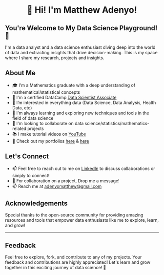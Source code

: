 <h1 align="center"> 👋 Hi! I'm Matthew Adenyo! </h1>


## You're Welcome to My Data Science Playground! 🚀

I'm a data analyst and a data science enthusiast diving deep into the world of data and extracting insights that drive decision-making. This is my space where I share my research, projects and insights.

## About Me

- 🎓 I'm a Mathematics graduate with a deep understanding of mathematical/statistical concepts
- 📜 I'm a certified DataCamp [Data Scientist Associate](https://www.datacamp.com/certificate/DSA0015087330463)
- 👀 I’m interested in everything data (Data Science, Data Analysis, Health Data, etc)
- 🌱 I'm always learning and exploring new techniques and tools in the field of data science
- 💼 I'm looking to collaborate on data science/statistics/mathematics-related projects
- 📚 I make tutorial videos on [YouTube](https://www.youtube.com/@MatthAdenyo)
- 👀 Check out my portfolios [here](https://matth-adenyo.github.io/) & [here](https://www.datacamp.com/portfolio/Matth-Adenyo)


## Let's Connect

- 📫 Feel free to reach out to me on [LinkedIn](linkedin.com/in/matth-adenyo) to discuss collaborations or simply to connect!
- 💬 For collaboration on a project, Drop me a message!
- 📫 Reach me at adenyomatthew@gmail.com

## Acknowledgements

Special thanks to the open-source community for providing amazing resources and tools that empower data enthusiasts like me to explore, learn, and grow!

---
## Feedback

Feel free to explore, fork, and contribute to any of my projects. Your feedback and contributions are highly appreciated! Let's learn and grow together in this exciting journey of data science! 🌟
